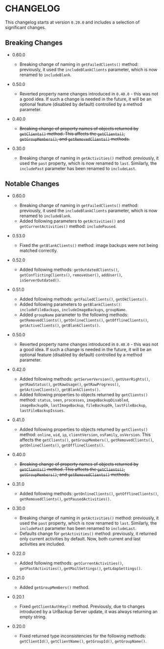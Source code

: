 # CHANGELOG

This changelog starts at version `0.20.0` and includes a selection of significant changes.

## Breaking Changes
  - 0.60.0
    - Breaking change of naming in `getFailedClients()` method: previously, it used the `includeBlankClients` parameter, which is now renamed to `includeBlank`.

  - 0.50.0
    - Reverted property name changes introduced in `0.40.0` - this was not a good idea. If such a change is needed in the future, it will be an optional feature (disabled by default) controlled by a method parameter.

  - 0.40.0
    - ~~Breaking change of property names of objects returned by `getClients()` method. This affects the `getClients()`, `getGroupMembers()`, and `getRemovedClients()` methods.~~

  - 0.30.0
    - Breaking change of naming in `getActivities()` method: previously, it used the `past` property, which is now renamed to `last`. Similarly, the `includePast` parameter has been renamed to `includeLast`.

## Notable Changes

  - 0.60.0
    - Breaking change of naming in `getFailedClients()` method: previously, it used the `includeBlankClients` parameter, which is now renamed to `includeBlank`.
    - Added following parameters to `getActivities()` and `getCurrentActivities()` method: `includePaused`.

  - 0.53.0
    - Fixed the `getBlankClients()` method: image backups were not being matched correctly.

  - 0.52.0
    - Added following methods: `getOutdatedClients()`, `getConflictingClients()`, `removeUser()`, `addUser()`, `isServerOutdated()`.

  - 0.51.0
    - Added following methods: `getFailedClients()`, `getOkClients()`.
    - Added following parameters to `getBlankClients()`: `includeFileBackups`, `includeImageBackups`, `groupName`.
    - Added `groupName` parameter to the following methods: `getRemovedClients()`, `getOnlineClients()`, `getOfflineClients()`, `getActiveClients()`, `getBlankClients()`.

  - 0.50.0
    - Reverted property name changes introduced in `0.40.0` - this was not a good idea. If such a change is needed in the future, it will be an optional feature (disabled by default) controlled by a method parameter.

  - 0.42.0
    - Added following methods: `getServerVersion()`, `getUserRights()`, `getRawStatus()`, `getRawUsage()`, `getRawProgress()`, `getActiveClients()`, `getBlankClients()`.
    - Added following properties to objects returned by `getClients()` method: `status`, `seen`, `processes`, `imageBackupDisabled`, `imageBackupOk`, `lastImageBackup`, `fileBackupOk`, `lastFileBackup`, `lastFileBackupIssues`.

  - 0.41.0
    - Added following properties to objects returned by `getClients()` method: `online`, `uid`, `ip`, `clientVersion`, `osFamily`, `osVersion`. This affects the `getClients()`, `getGroupMembers()`, `getRemovedClients()`, `getOnlineClients()`, `getOfflineClients()`.

  - 0.40.0
    - ~~Breaking change of property names of objects returned by `getClients()` method. This affects the `getClients()`, `getGroupMembers()`, and `getRemovedClients()` methods.~~

  - 0.31.0
    - Added following methods: `getOnlineClients()`, `getOfflineClients()`, `getRemovedClients()`, `getPausedActivities()`.

  - 0.30.0
    - Breaking change of naming in `getActivities()` method: previously, it used the `past` property, which is now renamed to `last`. Similarly, the `includePast` parameter has been renamed to `includeLast`.
    - Defaults change for `getActivities()` method: previously, it returned only current activities by default. Now, both current and last activities are included.

  - 0.22.0
    - Added following methods: `getCurrentActivities()`, `getPastActivities()`, `getMailSettings()`, `getLdapSettings()`.

  - 0.21.0
    - Added `getGroupMembers()` method.

  - 0.20.1
    - Fixed `getClientAuthKey()` method. Previously, due to changes introduced by a UrBackup Server update, it was always returning an empty string.

  - 0.20.0
    - Fixed returned type inconsistencies for the following methods: `getClientId()`, `getClientName()`, `getGroupId()`, `getGroupName()`.
